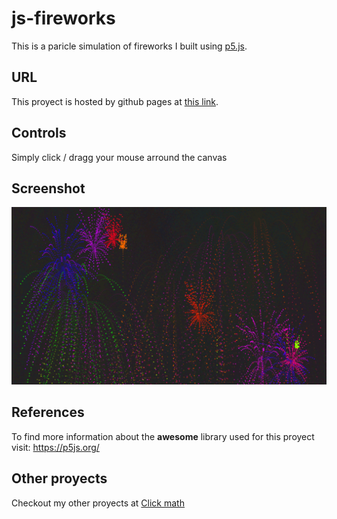 # js-fireworks
This is a paricle simulation of fireworks I built using <a href="https://p5js.org/">p5.js</a>.
## URL
This proyect is hosted by github pages at <a href="https://pabloqb2000.github.io/js-fireworks/">this link</a>.
## Controls
Simply click / dragg your mouse arround the canvas
## Screenshot
<img src="imgs/screenshot01.png"></img>
## References
To find more information about the <b>awesome</b> library used for this proyect visit:
<a href="https://p5js.org/"> https://p5js.org/ </a>

## Other proyects
Checkout my other proyects at <a href="https://pabloqb2000.github.io/Click_math/">Click math</a>